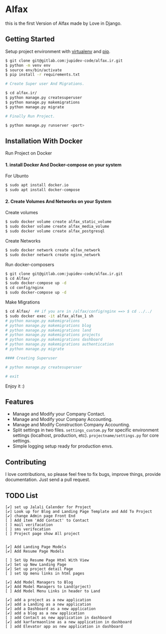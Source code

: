 # Alfax

this is the first Version of Alfax made by Love in Django.


## Getting Started

Setup project environment with [virtualenv](https://virtualenv.pypa.io) and [pip](https://pip.pypa.io).

```bash
$ git clone git@gitlab.com:jupidev-code/alfax.ir.git
$ python -m venv env
$ source env/bin/activate
$ pip install -r requirements.txt

# Create Super user And Migrations.

$ cd alfax.ir/
$ python manage.py createsuperuser 
$ python manage.py makemigrations
$ python manage.py migrate

# Finally Run Project.

$ python manage.py runserver <port>

```
## Installation  With  Docker

Run Project on Docker

#### 1. install Docker And Docker-compose on your system 

For Ubunto
```bash
$ sudo apt install docker.io
$ sudo apt install docker-compose
```
#### 2. Create Volumes And Networks on your System

Create volumes
```bash
$ sudo docker volume create alfax_static_volume
$ sudo docker volume create alfax_media_volume
$ sudo docker volume create alfax_postgresql

```
Create Networks
```bash
$ sudo docker network create alfax_network
$ sudo docker network create nginx_network
```
Run docker-composers 

```bash
$ git clone git@gitlab.com:jupidev-code/alfax.ir.git
$ cd Alfax/ 
$ sudo docker-compose up -d
$ cd config/nginx
$ sudo docker-compose up -d

```


Make Migrations

```bash
$ cd Alfax/  ## if you are in /alfax/config/nginx ==> $ cd ../../
$ sudo docker exec -it alfax_alfax_1 sh
# python manage.py makemigrations
# python manage.py makemigrations blog
# python manage.py makemigrations land
# python manage.py makemigrations projects
# python manage.py makemigrations dashboard
# python manage.py makemigrations authentication
# python manage.py migrate

#### Creating Superuser

# python manage.py createsuperuser

# exit

```

Enjoy it :)

## Features

* Manage and Modify your Company Contact.
* Manage and Modify your Company Accounting.
* Manage and Modify Construction Company Accounting.
* Split settings in two files. `settings_custom.py` for specific environment settings (localhost, production, etc). `projectname/settings.py` for core settings.
* Simple logging setup ready for production envs.

## Contributing

I love contributions, so please feel free to fix bugs, improve things, provide documentation. Just send a pull request.


## TODO List
    [✔] set up Jalali Calender for Project
    [✔] Look up for Blog and Landing Page Template and Add To Project
    [✔] change Admin page Front End
    [ ] Add item 'Add Contact' to Contact 
    [ ] mail verifacation
    [ ] sms verifecation
    [ ] Project page show All project


    [✔] Add Landing Page Models
    [✔] Add Resume Page Models

    [ ] Set Up Resume Page Html With View
    [✔] Set up New Landing Page 
    [✔] Set up project detail Page 
    [ ] set Up menu links in html pages

    [✔] Add Model Managers to Blog
    [✔] Add Model Managers to Land(prject)
    [ ] Add Model Menu Links in header to Land

    [✔] add a project as a new application
    [✔] add a Landing as a new application
    [✔] add a Dashboard as a new application
    [✔] add a blog as a new application
    [ ] add Contact as new application in dashboard
    [✔] add karfarmaonline as a new application in dashboard
    [ ] add Elevator app as new application in dashboard